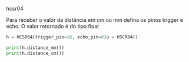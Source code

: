 hcsr04


Para receber o valor da distância em cm ou mm defina os pinos trigger e echo.
O valor retornado é do tipo float

```python
h = HCSR04(trigger_pin=16, echo_pin=0)u = HSCR04()

print(h.distance_mm())
print(h.distance_cm())
```
